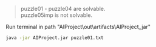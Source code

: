 > puzzle01 - puzzle04 are solvable. \
> puzzle05imp is not solvable.

Run terminal in path "AIProject\out\artifacts\AIProject_jar"

```sh
java -jar AIProject.jar puzzle01.txt
```
